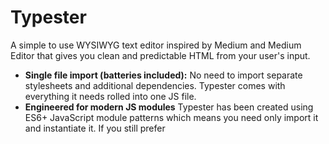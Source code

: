 # Typester
A simple to use WYSIWYG text editor inspired by Medium and Medium Editor that gives you clean and predictable HTML from your user's input.

- **Single file import (batteries included):**
   No need to import separate stylesheets and additional dependencies. Typester comes with everything it needs rolled into one JS file.
- **Engineered for modern JS modules**
   Typester has been created using ES6+ JavaScript module patterns which means you need only import it and instantiate it. If you still prefer <script> imports that's fine too Typester will bind itself to the global scope allowing you to `new window.Typester({ /* options */ })`.
- **Minimal DOM footprint**
   It wont clutter your beautifully laid out markup with multiple DOM injections for each editor instance. Need multiple editors on a single page? No problem, typester will inject single instances of its DOM requirements which will be shared between the editors.
- **Pure XSS-free DOM powered by [DOMPurify](https://github.com/cure53/DOMPurify)**
   Typester, thanks to the awesome power of DOMPurify, will make sure that the HTML you receive is sanitized against XSS exploits.

---
#### Try out the [DEMO](http://rigel:4000/typester/#demo)
---

### Installation
Right now Typester is only available via npm. We may look into offering CDN hosted options and/or downloadable and self-hostable options. But, for now, you can:
```
npm install typester-editor
```
or for the yarn folks:
```
yarn add typester-editor --save
```

### Usage
Setting up Typester on your page is as easy as:
```
import Typester from 'typester-editor'

new Typester({ el: document.querySelector('[contenteditable]') }) // Where document.querySelector(...) is a single DOM element.
```

## Contributing

### Local Server
Coming soon!

### Setup
Install all the node modules
```
~> yarn
~> cd test/e2e/test && yarn
```

### Build
Build this thing (driven by rollup)
```
~> yarn build
```

### Test
**Make sure you build first**

Unit tests (Karma & Jasmine)
```
~> yarn test
```

e2e tests (nightwatch)
```
~> yarn test_e2e
```
